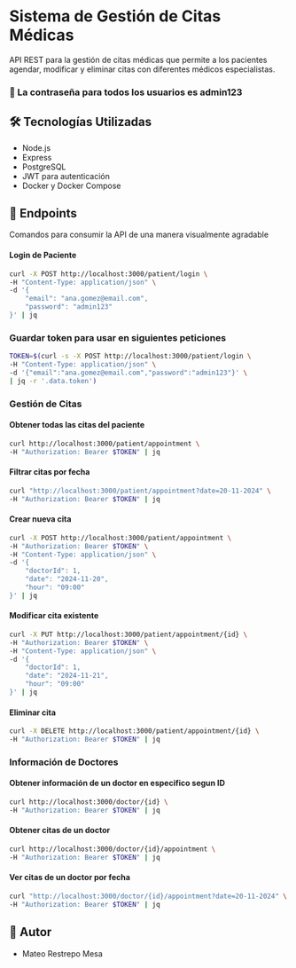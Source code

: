 # Sistema de Gestión de Citas Médicas

API REST para la gestión de citas médicas que permite a los pacientes agendar, modificar y eliminar citas con diferentes médicos especialistas.

### 🔑 La contraseña para todos los usuarios es admin123

## 🛠️ Tecnologías Utilizadas

- Node.js
- Express
- PostgreSQL
- JWT para autenticación
- Docker y Docker Compose

## 📌 Endpoints
Comandos para consumir la API de una manera visualmente agradable
#### Login de Paciente
```bash
curl -X POST http://localhost:3000/patient/login \
-H "Content-Type: application/json" \
-d '{
    "email": "ana.gomez@email.com",
    "password": "admin123"
}' | jq
```
### Guardar token para usar en siguientes peticiones
```bash
TOKEN=$(curl -s -X POST http://localhost:3000/patient/login \
-H "Content-Type: application/json" \
-d '{"email":"ana.gomez@email.com","password":"admin123"}' \
| jq -r '.data.token')
```

### Gestión de Citas

#### Obtener todas las citas del paciente
```bash
curl http://localhost:3000/patient/appointment \
-H "Authorization: Bearer $TOKEN" | jq
```

#### Filtrar citas por fecha
```bash
curl "http://localhost:3000/patient/appointment?date=20-11-2024" \
-H "Authorization: Bearer $TOKEN" | jq
```

#### Crear nueva cita
```bash
curl -X POST http://localhost:3000/patient/appointment \
-H "Authorization: Bearer $TOKEN" \
-H "Content-Type: application/json" \
-d '{
    "doctorId": 1,
    "date": "2024-11-20",
    "hour": "09:00"
}' | jq
```

#### Modificar cita existente
```bash
curl -X PUT http://localhost:3000/patient/appointment/{id} \
-H "Authorization: Bearer $TOKEN" \
-H "Content-Type: application/json" \
-d '{
    "doctorId": 1,
    "date": "2024-11-21",
    "hour": "09:00"
}' | jq
```

#### Eliminar cita
```bash
curl -X DELETE http://localhost:3000/patient/appointment/{id} \
-H "Authorization: Bearer $TOKEN" | jq
```

### Información de Doctores

#### Obtener información de un doctor en especifico segun ID
```bash
curl http://localhost:3000/doctor/{id} \
-H "Authorization: Bearer $TOKEN" | jq
```

#### Obtener citas de un doctor
```bash
curl http://localhost:3000/doctor/{id}/appointment \
-H "Authorization: Bearer $TOKEN" | jq
```

#### Ver citas de un doctor por fecha
```bash
curl "http://localhost:3000/doctor/{id}/appointment?date=20-11-2024" \
-H "Authorization: Bearer $TOKEN" | jq
```

## 👥 Autor

- Mateo Restrepo Mesa
